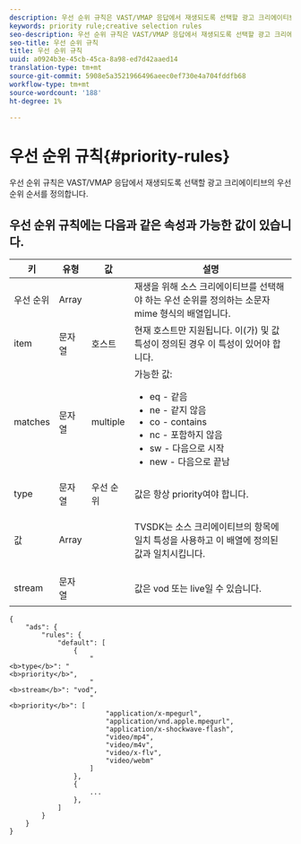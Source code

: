 ```yaml
---
description: 우선 순위 규칙은 VAST/VMAP 응답에서 재생되도록 선택할 광고 크리에이티브의 우선 순위 순서를 정의합니다.
keywords: priority rule;creative selection rules
seo-description: 우선 순위 규칙은 VAST/VMAP 응답에서 재생되도록 선택할 광고 크리에이티브의 우선 순위 순서를 정의합니다.
seo-title: 우선 순위 규칙
title: 우선 순위 규칙
uuid: a0924b3e-45cb-45ca-8a98-ed7d42aaed14
translation-type: tm+mt
source-git-commit: 5908e5a3521966496aeec0ef730e4a704fddfb68
workflow-type: tm+mt
source-wordcount: '188'
ht-degree: 1%

---
```



# 우선 순위 규칙{#priority-rules}

우선 순위 규칙은 VAST/VMAP 응답에서 재생되도록 선택할 광고 크리에이티브의 우선 순위 순서를 정의합니다.

## 우선 순위 규칙에는 다음과 같은 속성과 가능한 값이 있습니다.

<table id="table_ljp_tgx_hz">  
 <thead> 
  <tr> 
   <th class="entry"> 키</th> 
   <th class="entry"> 유형</th> 
   <th class="entry"> 값</th> 
   <th class="entry"> 설명</th> 
  </tr> 
 </thead>
 <tbody> 
  <tr> 
   <td><span class="codeph"> 우선 순위</span></td> 
   <td><span class="codeph"> Array</span></td> 
   <td></td> 
   <td> 재생을 위해 소스 크리에이티브를 선택해야 하는 우선 순위를 정의하는 소문자 mime 형식의 배열입니다.</td> 
  </tr> 
  <tr> 
   <td><span class="codeph"> item</span></td> 
   <td><span class="codeph"> 문자열</span></td> 
   <td><span class="codeph"> 호스트</span></td> 
   <td>현재 <span class="codeph"> 호스트</span>만 지원됩니다. <span class="codeph">이(가) </span> 및 <span class="codeph"> 값</span> 특성이 정의된 경우 이 특성이 있어야 합니다.</td> 
  </tr> 
  <tr> 
   <td><span class="codeph"> matches</span></td> 
   <td><span class="codeph"> 문자열</span></td> 
   <td><span class="codeph"> multiple</span></td> 
   <td>가능한 값:
    <ul id="ul_tnf_2hx_hz"> 
     <li><span class="codeph"> eq</span> - 같음</li> 
     <li><span class="codeph"> ne</span>  - 같지 않음</li> 
     <li><span class="codeph"> co</span> - contains</li> 
     <li><span class="codeph"> nc</span>  - 포함하지 않음</li> 
     <li><span class="codeph"> sw</span>  - 다음으로 시작</li> 
     <li><span class="codeph"> new</span>  - 다음으로 끝남</li> 
    </ul></td> 
  </tr> 
  <tr> 
   <td><span class="codeph"> type</span></td> 
   <td><span class="codeph"> 문자열</span></td> 
   <td><span class="codeph"> 우선 순위</span></td> 
   <td>값은 항상 <span class="codeph"> priority</span>여야 합니다.</td> 
  </tr> 
  <tr> 
   <td><span class="codeph"> 값</span></td> 
   <td><span class="codeph"> Array</span></td> 
   <td></td> 
   <td> <p>TVSDK는 소스 크리에이티브의 <span class="codeph"> 항목</span>에 <span class="codeph"> 일치</span> 특성을 사용하고 이 배열에 정의된 값과 일치시킵니다.</p> </td> 
  </tr> 
  <tr> 
   <td><span class="codeph"> stream</span></td> 
   <td><span class="codeph"> 문자열</span></td> 
   <td></td> 
   <td> <p>값은 <span class="codeph"> vod</span> 또는 <span class="codeph"> live</span>일 수 있습니다.</p> </td> 
  </tr> 
 </tbody> 
</table>

```
{
    "ads": {
        "rules": {
            "default": [
                {
                    "
<b>type</b>": "
<b>priority</b>",
                    "
<b>stream</b>": "vod",
                    "
<b>priority</b>": [
                        "application/x-mpegurl",
                        "application/vnd.apple.mpegurl",
                        "application/x-shockwave-flash",
                        "video/mp4",
                        "video/m4v",
                        "video/x-flv",
                        "video/webm"
                    ]
                },
                {
                    ...
                },
            ]
        }
    }
}
```

